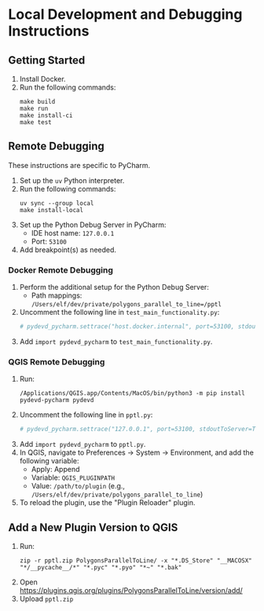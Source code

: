 # Local Development and Debugging Instructions

## Getting Started

1. Install Docker.
2. Run the following commands:
    ```shell
    make build
    make run
    make install-ci
    make test
    ```

## Remote Debugging

These instructions are specific to PyCharm.

1. Set up the `uv` Python interpreter.
2. Run the following commands:
    ```shell
    uv sync --group local
    make install-local
    ```
3. Set up the Python Debug Server in PyCharm:
    - IDE host name: `127.0.0.1`
    - Port: `53100`
4. Add breakpoint(s) as needed.

### Docker Remote Debugging

1. Perform the additional setup for the Python Debug Server:
    - Path mappings: `/Users/elf/dev/private/polygons_parallel_to_line=/pptl`
2. Uncomment the following line in `test_main_functionality.py`:
    ```python
    # pydevd_pycharm.settrace("host.docker.internal", port=53100, stdoutToServer=True, stderrToServer=True)
    ```
3. Add `import pydevd_pycharm` to `test_main_functionality.py`.

### QGIS Remote Debugging

1. Run:
    ```shell
    /Applications/QGIS.app/Contents/MacOS/bin/python3 -m pip install pydevd-pycharm pydevd
    ```
2. Uncomment the following line in `pptl.py`:
    ```python
    # pydevd_pycharm.settrace("127.0.0.1", port=53100, stdoutToServer=True, stderrToServer=True)
    ```
3. Add `import pydevd_pycharm` to `pptl.py`.
4. In QGIS, navigate to Preferences → System → Environment, and add the following variable:
    - Apply: Append
    - Variable: `QGIS_PLUGINPATH`
    - Value: `/path/to/plugin` (e.g., `/Users/elf/dev/private/polygons_parallel_to_line`)
5. To reload the plugin, use the "Plugin Reloader" plugin.

## Add a New Plugin Version to QGIS

1. Run:
   ```shell
   zip -r pptl.zip PolygonsParallelToLine/ -x "*.DS_Store" "__MACOSX" "*/__pycache__/*" "*.pyc" "*.pyo" "*~" "*.bak"
   ```
2. Open https://plugins.qgis.org/plugins/PolygonsParallelToLine/version/add/
3. Upload `pptl.zip`
